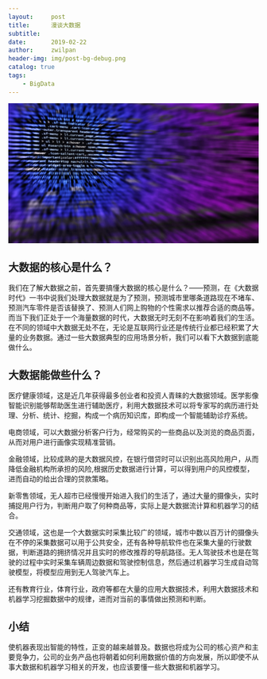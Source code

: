 ```yaml
---
layout:     post
title:      漫谈大数据
subtitle:   
date:       2019-02-22
author:     zwilpan
header-img: img/post-bg-debug.png
catalog: true
tags:
    - BigData
---
```


![avatar](/img/bigdata.jpg)
## 大数据的核心是什么？

我们在了解大数据之前，首先要搞懂大数据的核心是什么？——预测，在《大数据时代》一书中说我们处理大数据就是为了预测，预测城市里哪条道路现在不堵车、预测汽车零件是否该替换了、预测人们网上购物的个性需求以推荐合适的商品等。而当下我们正处于一个海量数据的时代，大数据无时无刻不在影响着我们的生活。在不同的领域中大数据无处不在，无论是互联网行业还是传统行业都已经积累了大量的业务数据。通过一些大数据典型的应用场景分析，我们可以看下大数据到底能做什么。  

## 大数据能做些什么？

医疗健康领域，这是近几年获得最多创业者和投资人青睐的大数据领域。医学影像智能识别能够帮助医生进行辅助医疗，利用大数据技术可以将专家写的病历进行处理、分析、统计、挖掘，构成一个病历知识库，即构成一个智能辅助诊疗系统。

电商领域，可以大数据分析客户行为，经常购买的一些商品以及浏览的商品页面，从而对用户进行画像实现精准营销。  

金融领域，比较成熟的是大数据风控，在银行借贷时可以识别出高风险用户，从而降低金融机构所承担的风险,根据历史数据进行计算，可以得到用户的风控模型，进而自动的给出合理的贷款策略。  

新零售领域，无人超市已经慢慢开始进入我们的生活了，通过大量的摄像头，实时捕捉用户行为，判断用户取了何种商品等，实际上是大数据流计算和机器学习的结合。  

交通领域，这也是一个大数据实时采集比较广的领域，城市中数以百万计的摄像头在不停的采集数据可以用于公共安全，还有各种导航软件也在采集大量的行驶数据，判断道路的拥挤情况并且实时的修改推荐的导航路径。无人驾驶技术也是在驾驶的过程中实时采集车辆周边数据和驾驶控制信息，然后通过机器学习生成自动驾驶模型，将模型应用到无人驾驶汽车上。  

还有教育行业，体育行业，政府等都在大量的应用大数据技术，利用大数据技术和机器学习挖掘数据中的规律，进而对当前的事情做出预测和判断。

## 小结  
使机器表现出智能的特性，正变的越来越普及。数据也将成为公司的核心资产和主要竞争力，公司的业务产品也将朝着如何利用数据价值的方向发展，所以即使不从事大数据和机器学习相关的开发，也应该要懂一些大数据和机器学习。
    